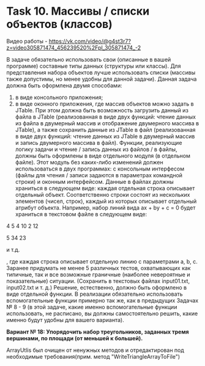 # Task 10. Массивы / списки объектов (классов)

Видео работы - https://vk.com/video/@g4st3r7?z=video305871474_456239520%2Fpl_305871474_-2

В задаче обязательно использовать свои (описанные в вашей программе) составные типы данных (структуры или классы).
Для представления набора объектов лучше использовать списки (массивы также допустимы, но менее удобны для данной задачи).
Данная задача должна быть оформлена двумя способами:
1) в виде консольного приложения;
2) в виде оконного приложения, где массив объектов можно задать в JTable. При этом должна быть возможность загрузить данный из файла в JTable (реализованная в виде двух функций: чтение данных из файла в двумерный массив и отображение двумерного массива в JTable), а также сохранить данные из JTable в файл (реализованная в виде двух функций: чтение данных из JTable в двумерный массив и запись двумерного массива в файл).
Функции, реализующие логику задачи и чтение / запись данных из файлов / в файлы, должны быть оформлены в виде отдельного модуля (в отдельном файле). Этот модуль без каких-либо изменений должен использоваться в двух программах: с консольным интерфесом (файлы для чтения / записи задаются в параметрах командной строки) и оконным интерфейсом.
Данные в файлах должны храниться в следующем виде: каждая отдельная строка описывает отдельный объект. Соответственно строки состоят из нескольких элементов (чисел, строк), каждый из которых описывает отдельный атрибут объекта. Например, набор линий вида ax + by + c = 0 будет храниться в текстовом файле в следующем виде:
  
  4 5 4 10 2 12
  
  5 34 23
  
  и т.д.
  
, где каждая строка описывает отдельную линию с параметрами a, b, c.
Заранее придумать не менее 5 различных тестов, охватывающих как типичные, так и все возможные граничные (наиболее невероятные и показательные) ситуации. (Сохранить в текстовых файлах input01.txt, input02.txt и т. д.)
Решение, естественно, должно быть оформлено в виде отдельной функции. В реализации обязательно использовать вспомогательные функции примерно так же, как в предыдущих Задачах № 8 - 9 (в этой задаче, какие именно вспомогательные функции использовать, не расписано, вы должны самостоятельно решить, какие именно будут удобны для вашего варианта).



**Вариант № 18: Упорядочить набор треугольников, заданных тремя вершинами, по площади (от меньшей к большей).**

ArrayUtlis был очищен от ненужных методов и отредактирован под необходимые требования(прим. метод "WriteTriangleArrayToFile")
